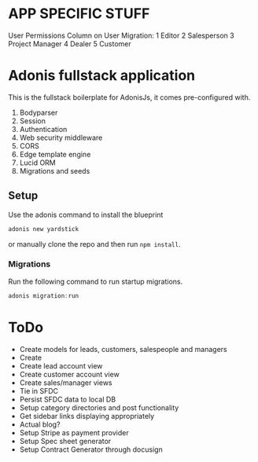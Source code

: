 # APP SPECIFIC STUFF

User Permissions Column on User Migration:
1 Editor
2 Salesperson
3 Project Manager
4 Dealer
5 Customer

# Adonis fullstack application

This is the fullstack boilerplate for AdonisJs, it comes pre-configured with.

1. Bodyparser
2. Session
3. Authentication
4. Web security middleware
5. CORS
6. Edge template engine
7. Lucid ORM
8. Migrations and seeds

## Setup

Use the adonis command to install the blueprint

```bash
adonis new yardstick
```

or manually clone the repo and then run `npm install`.


### Migrations

Run the following command to run startup migrations.

```js
adonis migration:run
```


# ToDo
- Create models for leads, customers, salespeople and managers
- Create
- Create lead account view
- Create customer account view
- Create sales/manager views
- Tie in SFDC
- Persist SFDC data to local DB
- Setup category directories and post functionality
- Get sidebar links displaying appropriately
- Actual blog?
- Setup Stripe as payment provider
- Setup Spec sheet generator
- Setup Contract Generator through docusign
